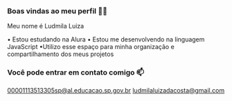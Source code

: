 ### Boas vindas ao meu perfil 💙💙

Meu nome é Ludmila Luiza 

• Estou estudando na Alura
• Estou me desenvolvendo na linguagem JavaScript
•Utilizo esse espaço para minha organização e compartilhamento dos meus projetos 

### Você pode entrar em contato comigo 📫

00001113513305sp@al.educacao.sp.gov.br
ludmilaluizadacosta@gmail.com 
